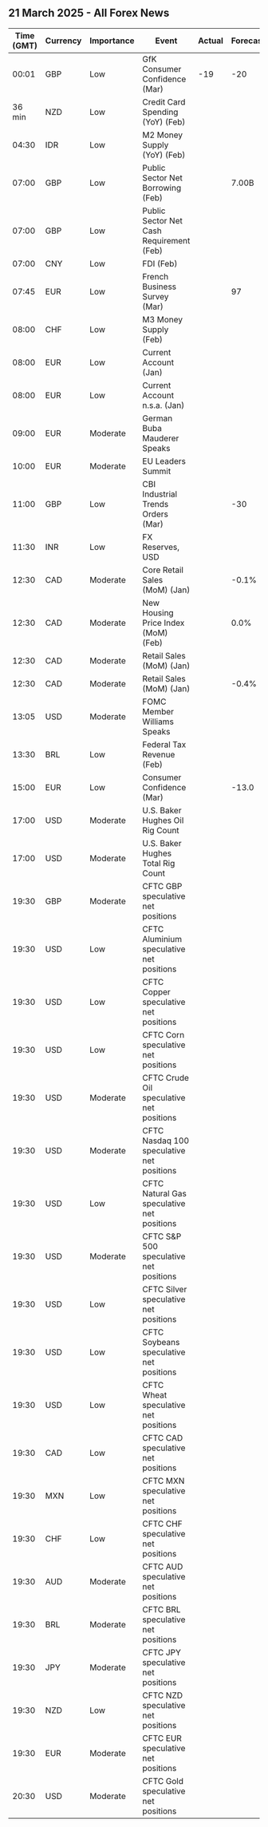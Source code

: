 ## 21 March 2025 - All Forex News

| Time (GMT) | Currency | Importance | Event | Actual | Forecast | Previous |
|------|----------|------------|-------|--------|----------|----------|
| 00:01 | GBP | Low | GfK Consumer Confidence (Mar) | -19 | -20 | -20 |
| 36 min | NZD | Low | Credit Card Spending (YoY) (Feb) |  |  | 1.3% |
| 04:30 | IDR | Low | M2 Money Supply (YoY) (Feb) |  |  | 5.90% |
| 07:00 | GBP | Low | Public Sector Net Borrowing (Feb) |  | 7.00B | -15.44B |
| 07:00 | GBP | Low | Public Sector Net Cash Requirement (Feb) |  |  | -22.484B |
| 07:00 | CNY | Low | FDI (Feb) |  |  | -13.40% |
| 07:45 | EUR | Low | French Business Survey (Mar) |  | 97 | 97 |
| 08:00 | CHF | Low | M3 Money Supply (Feb) |  |  | 1,152,888.0B |
| 08:00 | EUR | Low | Current Account (Jan) |  |  | 38.4B |
| 08:00 | EUR | Low | Current Account n.s.a. (Jan) |  |  | 50.5B |
| 09:00 | EUR | Moderate | German Buba Mauderer Speaks |  |  |  |
| 10:00 | EUR | Moderate | EU Leaders Summit |  |  |  |
| 11:00 | GBP | Low | CBI Industrial Trends Orders (Mar) |  | -30 | -28 |
| 11:30 | INR | Low | FX Reserves, USD |  |  | 653.97B |
| 12:30 | CAD | Moderate | Core Retail Sales (MoM) (Jan) |  | -0.1% | 2.7% |
| 12:30 | CAD | Moderate | New Housing Price Index (MoM) (Feb) |  | 0.0% | -0.1% |
| 12:30 | CAD | Moderate | Retail Sales (MoM) (Jan) |  |  | 2.5% |
| 12:30 | CAD | Moderate | Retail Sales (MoM) (Jan) |  | -0.4% | 2.5% |
| 13:05 | USD | Moderate | FOMC Member Williams Speaks |  |  |  |
| 13:30 | BRL | Low | Federal Tax Revenue (Feb) |  |  | 261.30B |
| 15:00 | EUR | Low | Consumer Confidence (Mar) |  | -13.0 | -13.6 |
| 17:00 | USD | Moderate | U.S. Baker Hughes Oil Rig Count |  |  | 487 |
| 17:00 | USD | Moderate | U.S. Baker Hughes Total Rig Count |  |  | 592 |
| 19:30 | GBP | Moderate | CFTC GBP speculative net positions |  |  | 29.2K |
| 19:30 | USD | Low | CFTC Aluminium speculative net positions |  |  | 2.0K |
| 19:30 | USD | Low | CFTC Copper speculative net positions |  |  | 18.6K |
| 19:30 | USD | Low | CFTC Corn speculative net positions |  |  | 268.4K |
| 19:30 | USD | Moderate | CFTC Crude Oil speculative net positions |  |  | 164.1K |
| 19:30 | USD | Moderate | CFTC Nasdaq 100 speculative net positions |  |  | 22.7K |
| 19:30 | USD | Low | CFTC Natural Gas speculative net positions |  |  | -93.0K |
| 19:30 | USD | Moderate | CFTC S&P 500 speculative net positions |  |  | 80.6K |
| 19:30 | USD | Low | CFTC Silver speculative net positions |  |  | 59.5K |
| 19:30 | USD | Low | CFTC Soybeans speculative net positions |  |  | -12.1K |
| 19:30 | USD | Low | CFTC Wheat speculative net positions |  |  | -78.1K |
| 19:30 | CAD | Low | CFTC CAD speculative net positions |  |  | -142.4K |
| 19:30 | MXN | Low | CFTC MXN speculative net positions |  |  | 30.1K |
| 19:30 | CHF | Low | CFTC CHF speculative net positions |  |  | -37.0K |
| 19:30 | AUD | Moderate | CFTC AUD speculative net positions |  |  | -48.2K |
| 19:30 | BRL | Moderate | CFTC BRL speculative net positions |  |  | 41.9K |
| 19:30 | JPY | Moderate | CFTC JPY speculative net positions |  |  | 133.9K |
| 19:30 | NZD | Low | CFTC NZD speculative net positions |  |  | -52.9K |
| 19:30 | EUR | Moderate | CFTC EUR speculative net positions |  |  | 13.1K |
| 20:30 | USD | Moderate | CFTC Gold speculative net positions |  |  | 236.1K |
